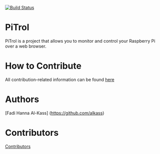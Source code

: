[![Build Status](https://travis-ci.org/AlKass/PiTrol.svg?branch=master)](https://travis-ci.org/AlKass/PiTrol)

# PiTrol
PiTrol is a project that allows you to monitor and control your Raspberry Pi over a web browser.

# How to Contribute
All contribution-related information can be found [here](Contribution.md)


# Authors
[Fadi Hanna Al-Kass] (https://github.com/alkass)

# Contributors
[Contributors](CONTRIBUTORS.md)
